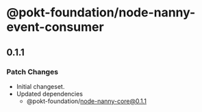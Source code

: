 # @pokt-foundation/node-nanny-event-consumer

## 0.1.1

### Patch Changes

- Initial changeset.
- Updated dependencies
  - @pokt-foundation/node-nanny-core@0.1.1
